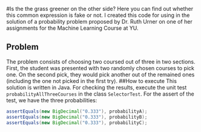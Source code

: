 #Is the the grass greener on the other side?
Here you can find out whether this common expression is fake or not. 
I created this code for using in the solution of a probability problem proposed by 
Dr. Ruth Urner on one of her assignments for the Machine Learning Course at YU. 
## Problem
The problem consists of choosing two coursed out of three in two sections. First,
the student was presented with two randomly chosen courses to pick one. On the
second pick, they would pick another out of the remained ones (including the one not
picked in the first try).
##How to execute
This solution is written in Java. For checking the results, execute the unit test `probabilityAllThreeCourses`
in the class `SelectorTest`. 
For the assert of the test, we have the three probabilities:
```java   
assertEquals(new BigDecimal("0.333"), probabilityA);
assertEquals(new BigDecimal("0.333"), probabilityB);
assertEquals(new BigDecimal("0.333"), probabilityC);
```


